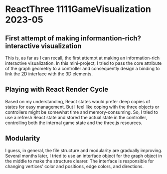 # ReactThree 1111GameVisualization 2023-05

## First attempt of making informantion-rich? interactive visualization

This is, as far as I can recall, the first attempt at making an information-rich interactive visualization. In this mini-project, I tried to pass the core attribute of the graph geometry to a controller and consequently design a binding to link the 2D interface with the 3D elements.

## Playing with React Render Cycle

Based on my understanding, React states would prefer deep copies of states for easy management. But I feel like coping with the three objects or controllers might be somewhat time and memory-consuming. So, I tried to use a refresh React state and stored the actual state in the controller, controlling both the internal game state and the three.js resources.

## Modularity

I guess, in general, the file structure and modularity are gradually improving. Several months later, I tried to use an interface object for the graph object in the middle to make the structure clearer. The interface is responsible for changing vertices' color and positions, edge colors, and directions.
